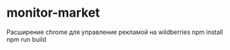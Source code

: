 # monitor-market
Расширение chrome для управление рекламой на wildberries
npm install
npm run build
